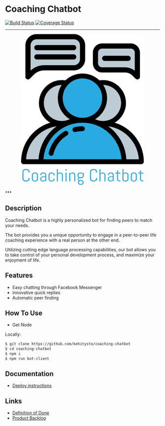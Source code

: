 # Coaching Chatbot
[![Build Status](https://travis-ci.org/kehitysto/coaching-chatbot.svg?branch=dev)](https://travis-ci.org/kehitysto/coaching-chatbot)
[![Coverage Status](https://coveralls.io/repos/github/kehitysto/coaching-chatbot/badge.svg?branch=dev)](https://coveralls.io/github/kehitysto/coaching-chatbot?branch=dev)

***
<p align="center"><img src="/img/logo_small.png" alt="Coaching Chatbot"/></p>
***

## Description

Coaching Chatbot is a highly personalized bot for finding peers to match your needs.

The bot provides you a unique opportunity to engage in a peer-to-peer life coaching experience with a real person at the other end.

Utilizing cutting edge language processing capabilities, our bot allows you to take control of your personal development process, and maximize your enjoyment of life.

## Features

- Easy chatting through Facebook Messenger
- Innovative quick replies
- Automatic peer finding

## How To Use

- Get Node

Locally:

```
$ git clone https://github.com/kehitysto/coaching-chatbot
$ cd coaching-chatbot
$ npm i
$ npm run bot-client
```

## Documentation
 - [Deploy instructions](doc/instructions.md)

## Links
 - [Definition of Done](doc/dod.md)
 - [Product Backlog](https://waffle.io/kehitysto/coaching-chatbot)
